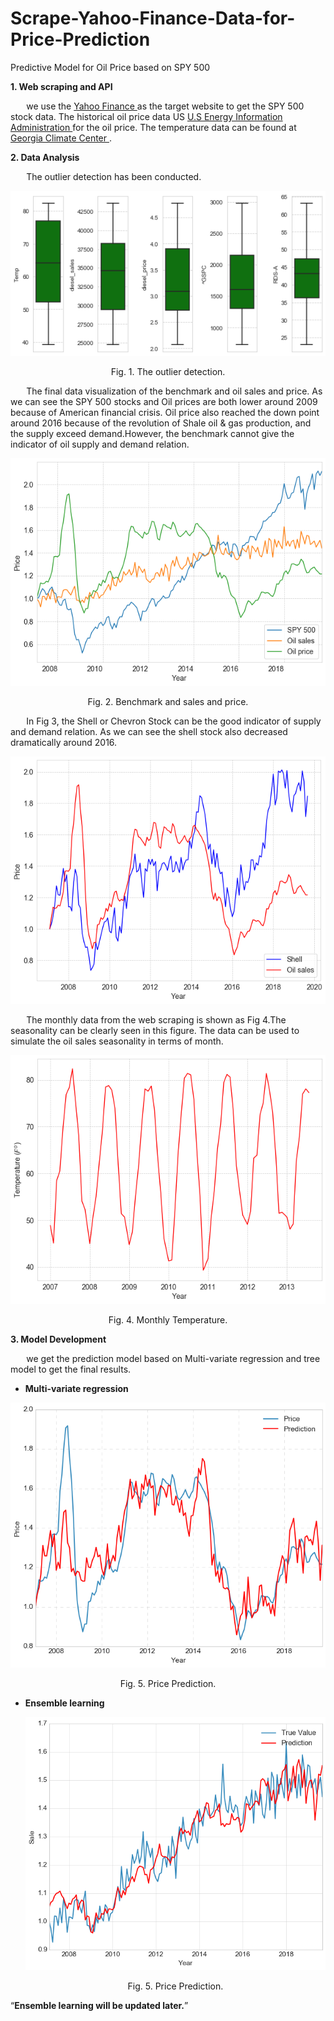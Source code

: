 # Scrape-Yahoo-Finance-Data-for-Price-Prediction
Predictive Model for Oil Price based on SPY 500

<h>
    <strong>1. Web scraping and API</strong>
</h>

<p style="text-indent: 5%;"> 
    we use the <a href="https://finance.yahoo.com/" target="_blank" rel="external" hreflang="en" type="text/html"> Yahoo Finance </a> as the target website to get the SPY 500 stock data. The historical oil price data US <a href="https://www.eia.gov/opendata/commands.php" target="_blank" rel="external" hreflang="en" type="text/html"> U.S Energy Information Administration </a> for the oil price. The temperature data can be found at <a href="https://sercc.com/climateinfo_files/monthly/Georgia_prcp_DivNew.htm" target="_blank" rel="external" hreflang="en" type="text/html"> Georgia Climate Center </a>.
</p>

<h> <strong>2. Data Analysis </strong> </h>

<p style="text-indent: 5%;">
    The outlier detection has been conducted.
</p>

<p align=justify;">
    <img src="outliers.png" alt="Outlier">
</p>

<div style="text-align:center;" markdown='1'>Fig. 1. The outlier detection.</div>

    
<p style="text-indent: 5%;">The final data visualization of the benchmark and oil sales and price. As we can see the SPY 500 stocks and Oil prices are both lower around 2009 because of American financial crisis. Oil price also reached the down point around 2016 because of the revolution of Shale oil & gas production, and the supply exceed demand.However, the benchmark cannot give the indicator of oil supply and demand relation.
</p>
    
<p style="text-align:center;"><img src="spy500.png" alt="Outlier"></p>
<p style="text-align:center;">Fig. 2. Benchmark and sales and price.</p>
    
<p style="text-indent: 5%;"> In Fig 3, the Shell or Chevron Stock can be the good indicator of supply and demand relation. As we can see the shell stock also decreased dramatically around 2016.</p>

<p style="text-align:center;"><img src="shell.png" alt="Outlier"></p>
<p style="text-align:center;"><Fig. 3. Benchmark and sales and price.></p>


<p style="text-indent: 5%"> The monthly data from the web scraping is shown as Fig 4.The seasonality can be clearly seen in this figure. The data can be used to simulate the oil sales seasonality in terms of month. 
</p>

<p style="text-align:center;"><img src="Temperature.png" alt="Outlier"></p>
<p style="text-align:center;">Fig. 4. Monthly Temperature.</p>


<h><strong>3. Model Development</strong> </h>
<p style="text-indent: 5%;">
we get the prediction model based on Multi-variate regression and tree model to get the final results.

<ul><strong> <li> Multi-variate regression </strong> </ul>

<p style="text-align:center;"><img src="price.png" alt="Price Prediction"></p>
<p style="text-align:center;">Fig. 5. Price Prediction.</p>

<ul><strong> <li>Ensemble learning </strong>
<p style="text-align:center;"><img src="Sales.png" alt="Price Prediction"></p>
<p style="text-align:center;">Fig. 5. Price Prediction.</p>

</ul>
<q><strong>Ensemble learning will be updated later.</strong></q>
</p>





